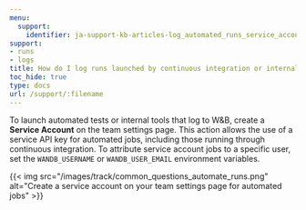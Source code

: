 ```yaml
---
menu:
  support:
    identifier: ja-support-kb-articles-log_automated_runs_service_account
support:
- runs
- logs
title: How do I log runs launched by continuous integration or internal tools?
toc_hide: true
type: docs
url: /support/:filename
---
```


To launch automated tests or internal tools that log to W&B, create a **Service Account** on the team settings page. This action allows the use of a service API key for automated jobs, including those running through continuous integration. To attribute service account jobs to a specific user, set the `WANDB_USERNAME` or `WANDB_USER_EMAIL` environment variables.

{{< img src="/images/track/common_questions_automate_runs.png" alt="Create a service account on your team settings page for automated jobs" >}}